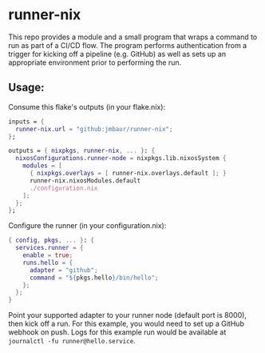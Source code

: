 # runner-nix

This repo provides a module and a small program that wraps a command to run as
part of a CI/CD flow. The program performs authentication from a trigger for
kicking off a pipeline (e.g. GitHub) as well as sets up an appropriate
environment prior to performing the run.

## Usage:

Consume this flake's outputs (in your flake.nix):
```nix
inputs = {
  runner-nix.url = "github:jmbaur/runner-nix";
};

outputs = { nixpkgs, runner-nix, ... }: {
  nixosConfigurations.runner-node = nixpkgs.lib.nixosSystem {
    modules = [
      { nixpkgs.overlays = [ runner-nix.overlays.default ]; }
      runner-nix.nixosModules.default
      ./configuration.nix
    ];
  };
};
```

Configure the runner (in your configuration.nix):
```nix
{ config, pkgs, ... }: {
  services.runner = {
    enable = true;
    runs.hello = {
      adapter = "github";
      command = "${pkgs.hello}/bin/hello";
    };
  };
}
```

Point your supported adapter to your runner node (default port is 8000), then
kick off a run. For this example, you would need to set up a GitHub webhook on
push. Logs for this example run would be available at `journalctl -fu runner@hello.service`.
